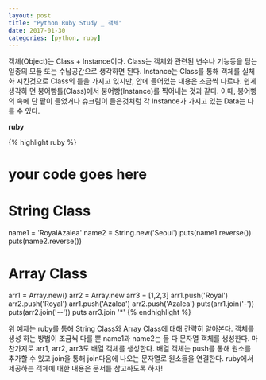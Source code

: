 ```yaml
---
layout: post
title: "Python Ruby Study _ 객체"
date: 2017-01-30
categories: [python, ruby]
---
```


객체(Object)는 Class + Instance이다. Class는 객체와 관련된 변수나 기능등을 담는
일종의 모듈 또는 수납공간으로 생각하면 된다. Instance는 Class를 통해 객체를 실체화
시킨것으로 Class의 틀을 가지고 있지만, 안에 들어있는 내용은 조금씩 다르다. 쉽게 생각하
면 붕어빵틀(Class)에서 붕어빵(Instance)를 찍어내는 것과 같다. 이때, 붕어빵의 속에 단
팥이 들었거나 슈크림이 들은것처럼 각 Instance가 가지고 있는 Data는 다를 수 있다.

**ruby**

{% highlight ruby %}
# your code goes here
# String Class
name1 = 'RoyalAzalea'
name2 = String.new('Seoul')
puts(name1.reverse())
puts(name2.reverse())

# Array Class
arr1 = Array.new()
arr2 = Array.new
arr3 = [1,2,3]
arr1.push('Royal')
arr2.push('Royal')
arr1.push('Azalea')
arr2.push('Azalea')
puts(arr1.join('-'))
puts(arr2.join('--'))
puts arr3.join '\*'
{% endhighlight %}


위 예제는 ruby를 통해 String Class와 Array Class에 대해 간략히 알아본다. 객체를 생성
하는 방법이 조금씩 다를 뿐 name1과 name2는 둘 다 문자열 객체를 생성한다. 마찬가지로
arr1, arr2, arr3도 배열 객체를 생성한다. 배열 객체는 push를 통해 원소를 추가할 수 있고
join을 통해 join다음에 나오는 문자열로 원소들을 연결한다. ruby에서 제공하는 객체에 대한
내용은 문서를 참고하도록 하자!
